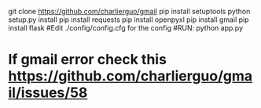 git clone https://github.com/charlierguo/gmail
pip install setuptools
python setup.py install
pip install requests
pip install openpyxl
pip install gmail
pip install flask
#Edit ./config/config.cfg for the config
#RUN: python app.py
# If gmail error check this https://github.com/charlierguo/gmail/issues/58
